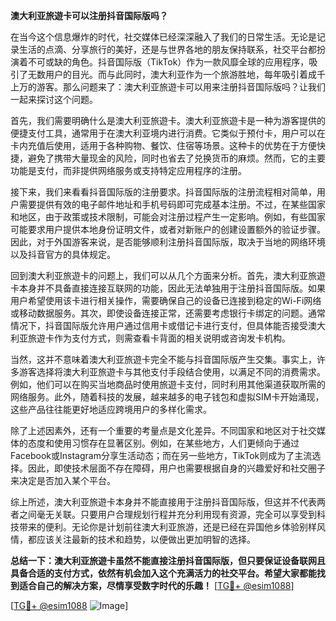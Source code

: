 **澳大利亚旅遊卡可以注册抖音国际版吗？**

在当今这个信息爆炸的时代，社交媒体已经深深融入了我们的日常生活。无论是记录生活的点滴、分享旅行的美好，还是与世界各地的朋友保持联系，社交平台都扮演着不可或缺的角色。抖音国际版（TikTok）作为一款风靡全球的应用程序，吸引了无数用户的目光。而与此同时，澳大利亚作为一个旅游胜地，每年吸引着成千上万的游客。那么问题来了：澳大利亚旅遊卡可以用来注册抖音国际版吗？让我们一起来探讨这个问题。

首先，我们需要明确什么是澳大利亚旅遊卡。澳大利亚旅遊卡是一种为游客提供的便捷支付工具，通常用于在澳大利亚境内进行消费。它类似于预付卡，用户可以在卡内充值后使用，适用于各种购物、餐饮、住宿等场景。这种卡的优势在于方便快捷，避免了携带大量现金的风险，同时也省去了兑换货币的麻烦。然而，它的主要功能是支付，而非提供网络服务或支持特定应用程序的注册。

接下来，我们来看看抖音国际版的注册要求。抖音国际版的注册流程相对简单，用户需要提供有效的电子邮件地址和手机号码即可完成基本注册。不过，在某些国家和地区，由于政策或技术限制，可能会对注册过程产生一定影响。例如，有些国家可能要求用户提供本地身份证明文件，或者对新账户的创建设置额外的验证步骤。因此，对于外国游客来说，是否能够顺利注册抖音国际版，取决于当地的网络环境以及抖音官方的具体规定。

回到澳大利亚旅遊卡的问题上，我们可以从几个方面来分析。首先，澳大利亚旅遊卡本身并不具备直接连接互联网的功能，因此无法单独用于注册抖音国际版。如果用户希望使用该卡进行相关操作，需要确保自己的设备已连接到稳定的Wi-Fi网络或移动数据服务。其次，即使设备连接正常，还需要考虑银行卡绑定的问题。通常情况下，抖音国际版允许用户通过信用卡或借记卡进行支付，但具体能否接受澳大利亚旅遊卡作为支付方式，则需查看卡背面的相关说明或咨询发卡机构。

当然，这并不意味着澳大利亚旅遊卡完全不能与抖音国际版产生交集。事实上，许多游客选择将澳大利亚旅遊卡与其他支付手段结合使用，以满足不同的消费需求。例如，他们可以在购买当地商品时使用旅遊卡支付，同时利用其他渠道获取所需的网络服务。此外，随着科技的发展，越来越多的电子钱包和虚拟SIM卡开始涌现，这些产品往往能更好地适应跨境用户的多样化需求。

除了上述因素外，还有一个重要的考量点是文化差异。不同国家和地区对于社交媒体的态度和使用习惯存在显著区别。例如，在某些地方，人们更倾向于通过Facebook或Instagram分享生活动态；而在另一些地方，TikTok则成为了主流选择。因此，即使技术层面不存在障碍，用户也需要根据自身的兴趣爱好和社交圈子来决定是否加入某个平台。

综上所述，澳大利亚旅遊卡本身并不能直接用于注册抖音国际版，但这并不代表两者之间毫无关联。只要用户合理规划行程并充分利用现有资源，完全可以享受到科技带来的便利。无论你是计划前往澳大利亚旅游，还是已经在异国他乡体验别样风情，都应该关注最新的技术和趋势，以便做出更加明智的选择。

**总结一下：澳大利亚旅遊卡虽然不能直接注册抖音国际版，但只要保证设备联网且具备合适的支付方式，依然有机会加入这个充满活力的社交平台。希望大家都能找到适合自己的解决方案，尽情享受数字时代的乐趣！** [[TG💪+ @esim1088](https://t.me/s/esim1088)]

[[TG💪+ @esim1088](https://t.me/s/esim1088) ![Image](https://i.postimg.cc/4NQfJmqS/Snipaste-2025-05-13-00-14-12.png)]